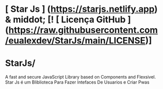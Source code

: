 #  [ Star Js ] (https://starjs.netlify.app) & middot; [! [ Licença GitHub ] (https://raw.githubusercontent.com/eualexdev/StarJs/main/LICENSE)] 
# StarJs/
A fast and secure JavaScript Library based on Components and Flexsivel.
Star  Js é um Bliblioteca Para Fazer  Intefaces De Usuarios  e Criar Pwas
